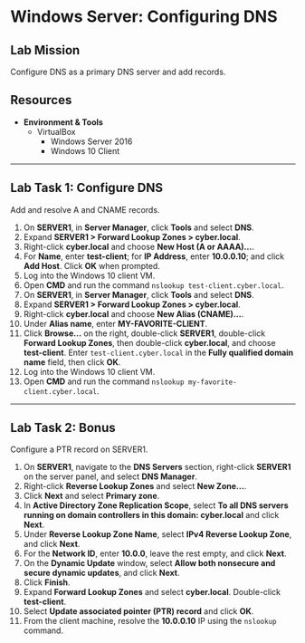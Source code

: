 # Windows Server: Configuring DNS

## Lab Mission
Configure DNS as a primary DNS server and add records.

## Resources
- **Environment & Tools**
  - VirtualBox
    - Windows Server 2016
    - Windows 10 Client

---

## Lab Task 1: Configure DNS
Add and resolve A and CNAME records.

1. On **SERVER1**, in **Server Manager**, click **Tools** and select **DNS**.
2. Expand **SERVER1 > Forward Lookup Zones > cyber.local**.
3. Right-click **cyber.local** and choose **New Host (A or AAAA)...**.
4. For **Name**, enter **test-client**; for **IP Address**, enter **10.0.0.10**; and click **Add Host**. Click **OK** when prompted.
5. Log into the Windows 10 client VM.
6. Open **CMD** and run the command `nslookup test-client.cyber.local`.
7. On **SERVER1**, in **Server Manager**, click **Tools** and select **DNS**.
8. Expand **SERVER1 > Forward Lookup Zones > cyber.local**.
9. Right-click **cyber.local** and choose **New Alias (CNAME)...**.
10. Under **Alias name**, enter **MY-FAVORITE-CLIENT**.
11. Click **Browse...** on the right, double-click **SERVER1**, double-click **Forward Lookup Zones**, then double-click **cyber.local**, and choose **test-client**. Enter `test-client.cyber.local` in the **Fully qualified domain name** field, then click **OK**.
12. Log into the Windows 10 client VM.
13. Open **CMD** and run the command `nslookup my-favorite-client.cyber.local`.

---

## Lab Task 2: Bonus
Configure a PTR record on SERVER1.

1. On **SERVER1**, navigate to the **DNS Servers** section, right-click **SERVER1** on the server panel, and select **DNS Manager**.
2. Right-click **Reverse Lookup Zones** and select **New Zone...**.
3. Click **Next** and select **Primary zone**.
4. In **Active Directory Zone Replication Scope**, select **To all DNS servers running on domain controllers in this domain: cyber.local** and click **Next**.
5. Under **Reverse Lookup Zone Name**, select **IPv4 Reverse Lookup Zone**, and click **Next**.
6. For the **Network ID**, enter **10.0.0**, leave the rest empty, and click **Next**.
7. On the **Dynamic Update** window, select **Allow both nonsecure and secure dynamic updates**, and click **Next**.
8. Click **Finish**.
9. Expand **Forward Lookup Zones** and select **cyber.local**. Double-click **test-client**.
10. Select **Update associated pointer (PTR) record** and click **OK**.
11. From the client machine, resolve the **10.0.0.10** IP using the `nslookup` command.

